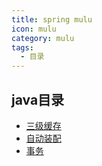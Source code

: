 ```yaml
---
title: spring mulu
icon: mulu
category: mulu
tags:
  - 目录
---
```



## java目录

- [三级缓存](spring)
- [自动装配](springboot启动流程)
- [事务](spring事务)
